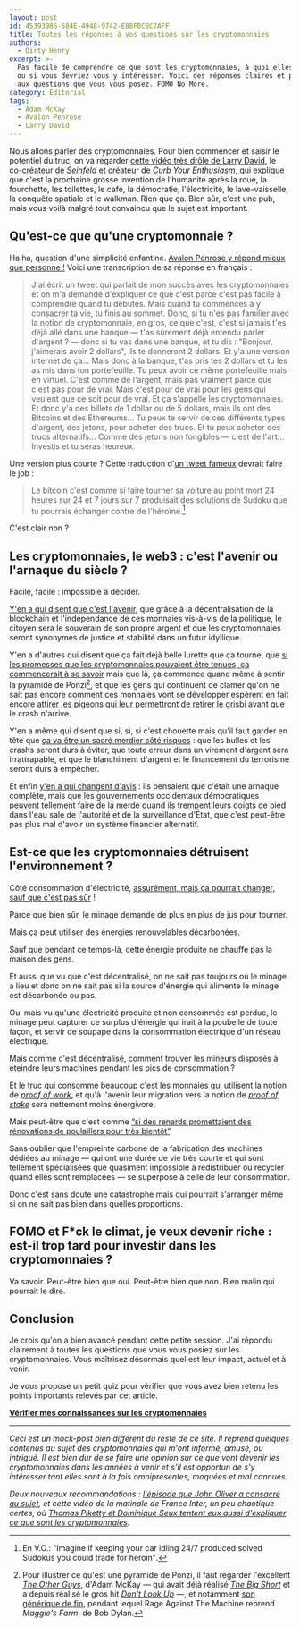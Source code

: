 ```yaml
---
layout: post
id: 45393986-584E-4948-9742-E88F8C8C7AFF
title: Toutes les réponses à vos questions sur les cryptomonnaies
authors:
  - Dirty Henry
excerpt: >-
  Pas facile de comprendre ce que sont les cryptomonnaies, à quoi elles servent
  ou si vous devriez vous y intéresser. Voici des réponses claires et précises
  aux questions que vous vous posez. FOMO No More.
category: Éditorial
tags:
  - Adam McKay
  - Avalon Penrose
  - Larry David
---
```


Nous allons parler des cryptomonnaies. Pour bien commencer et saisir le
potentiel du truc, on va regarder [cette vidéo très drôle de Larry David][1], le
co-créateur de [_Seinfeld_][2] et créateur de [_Curb Your Enthusiasm_][3], qui
explique que c'est la prochaine grosse invention de l'humanité après la roue, la
fourchette, les toilettes, le café, la démocratie, l'électricité, le
lave-vaisselle, la conquête spatiale et le walkman. Rien que ça. Bien sûr, c'est
une pub, mais vous voilà malgré tout convaincu que le sujet est important.

## Qu'est-ce que qu'une cryptomonnaie ?

Ha ha, question d'une simplicité enfantine. [Avalon Penrose y répond mieux que
personne !][3] Voici une transcription de sa réponse en français :

> J'ai écrit un tweet qui parlait de mon succès avec les cryptomonnaies et on
> m'a demandé d'expliquer ce que c'est parce c'est pas facile à comprendre quand
> tu débutes. Mais quand tu commences à y consacrer ta vie, tu finis au sommet.
> Donc, si tu n'es pas familier avec la notion de cryptomonnaie, en gros, ce que
> c'est, c'est si jamais t'es déjà allé dans une banque — t'as sûrement déjà
> entendu parler d'argent ? — donc si tu vas dans une banque, et tu dis :
> "Bonjour, j'aimerais avoir 2 dollars", ils te donneront 2 dollars. Et y'a une
> version internet de ça… Mais donc à la banque, t'as pris tes 2 dollars et tu
> les as mis dans ton portefeuille. Tu peux avoir ce même portefeuille mais en
> virtuel. C'est comme de l'argent, mais pas vraiment parce que c'est pas pour
> de vrai. Mais c'est pour de vrai pour les gens qui veulent que ce soit pour de
> vrai. Et ça s'appelle les cryptomonnaies. Et donc y'a des billets de 1 dollar
> ou de 5 dollars, mais ils ont des Bitcoins et des Ethereums… Tu peux te servir
> de ces différents types d'argent, des jetons, pour acheter des trucs. Et tu
> peux acheter des trucs alternatifs… Comme des jetons non fongibles — c'est de
> l'art… Investis et tu seras heureux.

Une version plus courte ? Cette traduction d'[un tweet fameux][5] devrait faire
le job :

> Le bitcoin c'est comme si faire tourner sa voiture au point mort 24 heures sur
> 24 et 7 jours sur 7 produisait des solutions de Sudoku que tu pourrais
> échanger contre de l'héroïne.[^2]

C'est clair non ?

## Les cryptomonnaies, le web3 : c'est l'avenir ou l'arnaque du siècle ?

Facile, facile : impossible à décider.

[Y'en a qui disent que c'est l'avenir][6], que grâce à la décentralisation de la
blockchain et l'indépendance de ces monnaies vis-à-vis de la politique, le
citoyen sera le souverain de son propre argent et que les cryptomonnaies seront
synonymes de justice et stabilité dans un futur idyllique.

Y'en a d'autres qui disent que ça fait déjà belle lurette que ça tourne, que [si
les promesses que les cryptomonnaies pouvaient être tenues, ça commencerait à se
savoir][7] mais que là, ça commence quand même à sentir la pyramide de
Ponzi[^1], et que les gens qui continuent de clamer qu'on ne sait pas encore
comment ces monnaies vont se développer espèrent en fait encore [attirer les
pigeons qui leur permettront de retirer le grisbi][8] avant que le crash
n'arrive.

Y'en a même qui disent que si, si, si c'est chouette mais qu'il faut garder en
tête que [ça va être un sacré merdier côté risques][9] : que les bulles et les
crashs seront durs à éviter, que toute erreur dans un virement d'argent sera
irrattrapable, et que le blanchiment d'argent et le financement du terrorisme
seront durs à empêcher.

Et enfin [y'en a qui changent d'avis][10] : ils pensaient que c'était une
arnaque complète, mais que les gouvernements occidentaux démocratiques peuvent
tellement faire de la merde quand ils trempent leurs doigts de pied dans l'eau
sale de l'autorité et de la surveillance d'État, que c'est peut-être pas plus
mal d'avoir un système financier alternatif.

## Est-ce que les cryptomonnaies détruisent l'environnement ?

Côté consommation d'électricité, [assurément, mais ça pourrait changer, sauf que
c'est pas sûr][11] !

Parce que bien sûr, le minage demande de plus en plus de jus pour tourner.

Mais ça peut utiliser des énergies renouvelables décarbonées.

Sauf que pendant ce temps-là, cette énergie produite ne chauffe pas la maison
des gens.

Et aussi que vu que c'est décentralisé, on ne sait pas toujours où le minage a
lieu et donc on ne sait pas si la source d'énergie qui alimente le minage est
décarbonée ou pas.

Oui mais vu qu'une électricité produite et non consommée est perdue, le minage
peut capturer ce surplus d'énergie qui irait à la poubelle de toute façon, et
servir de soupape dans la consommation électrique d'un réseau électrique.

Mais comme c'est décentralisé, comment trouver les mineurs disposés à éteindre
leurs machines pendant les pics de consommation ?

Et le truc qui consomme beaucoup c'est les monnaies qui utilisent la notion de
[_proof of work_][12], et qu'à l'avenir leur migration vers la notion de [_proof
of stake_][13] sera nettement moins énergivore.

Mais peut-être que c'est comme [“si des renards promettaient des rénovations de
poulaillers pour très bientôt”][14].

Sans oublier que l'empreinte carbone de la fabrication des machines dédiées au
minage — qui ont une durée de vie très courte et qui sont tellement spécialisées
que quasiment impossible à redistribuer ou recycler quand elles sont remplacées
— se superpose à celle de leur consommation.

Donc c'est sans doute une catastrophe mais qui pourrait s'arranger même si on ne
sait pas bien dans quelles proportions.

## FOMO et F\*ck le climat, je veux devenir riche : est-il trop tard pour investir dans les cryptomonnaies ?

Va savoir. Peut-être bien que oui. Peut-être bien que non. Bien malin qui
pourrait le dire.

## Conclusion

Je crois qu'on a bien avancé pendant cette petite session. J'ai répondu
clairement à toutes les questions que vous vous posiez sur les cryptomonnaies.
Vous maîtrisez désormais quel est leur impact, actuel et à venir.

Je vous propose un petit quiz pour vérifier que vous avez bien retenu les points
importants relevés par cet article.

[**Vérifier mes connaissances sur les cryptomonnaies**][15]

---

_Ceci est un mock-post bien différent du reste de ce site. Il reprend quelques
contenus au sujet des cryptomonnaies qui m'ont informé, amusé, ou intrigué. Il
est bien dur de se faire une opinion sur ce que vont devenir les cryptomonnaies
dans les années à venir et s'il est opportun de s'y intéresser tant elles sont à
la fois omniprésentes, moquées et mal connues._

_Deux nouveaux recommandations : [l'épisode que John Oliver a consacré au
sujet][16], et cette vidéo de la matinale de France Inter, un peu chaotique
certes, où [Thomas Piketty et Dominique Seux tentent eux aussi d'expliquer ce
que sont les cryptomonnaies][17]._

[^1]:
    Pour illustrer ce qu'est une pyramide de Ponzi, il faut regarder l'excellent
    [_The Other Guys_](https://www.themoviedb.org/movie/27581-the-other-guys),
    d'Adam McKay — qui avait déjà réalisé
    [_The Big Short_](https://www.themoviedb.org/movie/318846-the-big-short) et
    a depuis réalisé le gros hit
    [_Don't Look Up_](https://www.themoviedb.org/movie/646380-don-t-look-up) —,
    et notamment
    [son générique de fin](https://www.youtube.com/watch?v=nJ3_OtGzq_Q), pendant
    lequel Rage Against The Machine reprend _Maggie's Farm_, de Bob Dylan.

[^2]:
    En V.O.: <q>Imagine if keeping your car idling 24/7 produced solved Sudokus
    you could trade for heroin</q>.

[1]:
  https://www.youtube.com/watch?v=BH5-rSxilxo
  "Don't Miss Out on Crypto: Larry David FTX Commercial"
[2]: https://www.themoviedb.org/tv/1400-seinfeld "Seinfeld sur TheMovieDB"
[3]:
  https://www.themoviedb.org/tv/4546-curb-your-enthusiasm
  "Curb Your Enthusiasm sur TheMovieDB"
[4]:
  https://twitter.com/avalonpenrose/status/1473753174787772418
  "Avalon Penrose explique les cryptomonnaies sur Twitter"
[5]:
  https://twitter.com/Theophite/status/1030225104234373121
  "Imagine if keeping your car idling 24/7 produced solved Sudokus you could trade for heroin"
[6]:
  https://start.lesechos.fr/societe/economie/bitcoin-et-cryptomonnaies-pourquoi-ce-nest-pas-une-bulle-mais-une-tendance-de-fond-1359368
  "Yoann Lopez, auteur de Snowball, une newsletter sur les finances perso, pense que les cryptomonnaies sont une tendance de fond"
[7]:
  https://blog.mollywhite.net/blockchains-are-not-what-they-say/
  "Molly White, aka GorillaWalfare, pense que les systèmes basés sur les blockchains portent de fausses promesses"
[8]:
  https://blog.mollywhite.net/its-not-still-the-early-days/
  "Molly White, aka GorillaWalfare, pense que l'excuse de la jeunesse des blockchains ne tient plus"
[9]:
  https://www.producthunt.com/stories/what-is-decentralized-finance
  "Kevin Werbach, un professeur de l'université de Pennsylvannie, fait le bilan des promesses et des risques de la finance décentralisée"
[10]:
  https://world.hey.com/dhh/i-was-wrong-we-need-crypto-587ccb03
  "DHH explique son changement d'opinion sur les cryptomonnaies après la réaction du gouvernement canadien aux grèves de camionneurs"
[11]:
  https://www.nytimes.com/2021/10/10/business/dealbook/crypto-climate.html
  "Un podcast du NYTimes avec un panel discutant de l'impact climatique et énergétique des cryptomonnaies"
[12]: https://fr.wikipedia.org/wiki/Preuve_de_travail
[13]: https://fr.wikipedia.org/wiki/Preuve_d%27enjeu
[14]:
  https://www.techrepublic.com/article/mozilla-stops-accepting-cryptocurrency-wikipedia-may-be-next-are-dominos-falling/
  "Jamie Zawinski, cofondateur de Mozilla, "
[15]: https://fr.surveymonkey.com/r/5V2DJKP
[16]:
  https://www.youtube.com/watch?v=g6iDZspbRMg
  "Cryptocurrencies: Last Week Tonight with John Oliver (HBO)"
[17]:
  https://youtube.com/watch?v=w8HwFyhyvQw
  "Le Débat Eco : Cryptomonnaies comment ça marche, bulle spéculative ou vrai changement économique ?"
